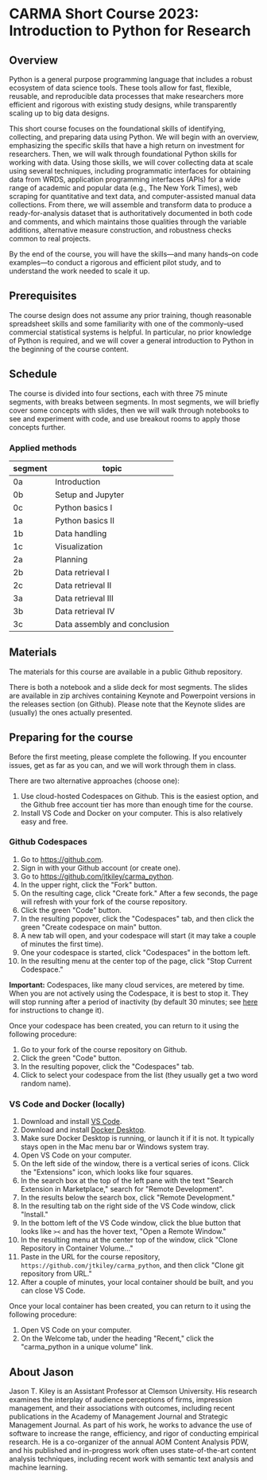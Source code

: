 # CARMA Short Course 2023: Introduction to Python for Research

## Overview

Python is a general purpose programming language that includes a robust ecosystem of data science tools.
These tools allow for fast, flexible, reusable, and reproducible data processes that make researchers more efficient and rigorous with existing study designs, while transparently scaling up to big data designs.

This short course focuses on the foundational skills of identifying, collecting, and preparing data using Python.
We will begin with an overview, emphasizing the specific skills that have a high return on investment for researchers.
Then, we will walk through foundational Python skills for working with data.
Using those skills, we will cover collecting data at scale using several techniques, including programmatic interfaces for obtaining data from WRDS, application programming interfaces (APIs) for a wide range of academic and popular data (e.g., The New York Times), web scraping for quantitative and text data, and computer-assisted manual data collections.
From there, we will assemble and transform data to produce a ready-for-analysis dataset that is authoritatively documented in both code and comments, and which maintains those qualities through the variable additions, alternative measure construction, and robustness checks common to real projects.

By the end of the course, you will have the skills—and many hands–on code examples—to conduct a rigorous and efficient pilot study, and to understand the work needed to scale it up.


## Prerequisites

The course design does not assume any prior training, though reasonable spreadsheet skills and some familiarity with one of the commonly–used commercial statistical systems is helpful.
In particular, no prior knowledge of Python is required, and we will cover a general introduction to Python in the beginning of the course content.


## Schedule

The course is divided into four sections, each with three 75 minute segments, with breaks between segments.
In most segments, we will briefly cover some concepts with slides, then we will walk through notebooks to see and experiment with code, and use breakout rooms to apply those concepts further.


### Applied methods

segment | topic
---|--------
0a | Introduction
0b | Setup and Jupyter
0c | Python basics I
1a | Python basics II
1b | Data handling
1c | Visualization
2a | Planning
2b | Data retrieval I
2c | Data retrieval II
3a | Data retrieval III
3b | Data retrieval IV
3c | Data assembly and conclusion


## Materials

The materials for this course are available in a public Github repository.

There is both a notebook and a slide deck for most segments.
The slides are available in zip archives containing Keynote and Powerpoint versions in the releases section (on Github).
Please note that the Keynote slides are (usually) the ones actually presented.


## Preparing for the course

Before the first meeting, please complete the following.
If you encounter issues, get as far as you can, and we will work through them in class.

There are two alternative approaches (choose one):

1. Use cloud-hosted Codespaces on Github. This is the easiest option, and the Github free account tier has more than enough time for the course.
1. Install VS Code and Docker on your computer. This is also relatively easy and free.


### Github Codespaces

1. Go to <https://github.com>.
1. Sign in with your Github account (or create one).
1. Go to <https://github.com/jtkiley/carma_python>.
1. In the upper right, click the "Fork" button.
1. On the resulting cage, click "Create fork." After a few seconds, the page will refresh with your fork of the course repository.
1. Click the green "Code" button.
1. In the resulting popover, click the "Codespaces" tab, and then click the green "Create codespace on main" button.
1. A new tab will open, and your codespace will start (it may take a couple of minutes the first time).
1. One your codespace is started, click "Codespaces" in the bottom left.
1. In the resulting menu at the center top of the page, click "Stop Current Codespace."

**Important:** Codespaces, like many cloud services, are metered by time. When you are not actively using the Codespace, it is best to stop it. They will stop running after a period of inactivity (by default 30 minutes; see [here](https://docs.github.com/en/codespaces/customizing-your-codespace/setting-your-timeout-period-for-github-codespaces) for instructions to change it).

Once your codespace has been created, you can return to it using the following procedure:

1. Go to your fork of the course repository on Github.
1. Click the green "Code" button.
1. In the resulting popover, click the "Codespaces" tab.
1. Click to select your codespace from the list (they usually get a two word random name).


### VS Code and Docker (locally)

1. Download and install [VS Code](https://code.visualstudio.com).
1. Download and install [Docker Desktop](https://www.docker.com/products/docker-desktop/).
1. Make sure Docker Desktop is running, or launch it if it is not. It typically stays open in the Mac menu bar or Windows system tray.
1. Open VS Code on your computer.
1. On the left side of the window, there is a vertical series of icons. Click the "Extensions" icon, which looks like four squares.
1. In the search box at the top of the left pane with the text "Search Extension in Marketplace," search for "Remote Development".
1. In the results below the search box, click "Remote Development."
1. In the resulting tab on the right side of the VS Code window, click "Install."
1. In the bottom left of the VS Code window, click the blue button that looks like `><` and has the hover text, "Open a Remote Window."
1. In the resulting menu at the center top of the window, click "Clone Repository in Container Volume..."
1. Paste in the URL for the course repository, `https://github.com/jtkiley/carma_python`, and then click "Clone git repository from URL."
1. After a couple of minutes, your local container should be built, and you can close VS Code.

Once your local container has been created, you can return to it using the following procedure:

1. Open VS Code on your computer.
1. On the Welcome tab, under the heading "Recent," click the "carma_python in a unique volume" link.


## About Jason

Jason T. Kiley is an Assistant Professor at Clemson University.
His research examines the interplay of audience perceptions of firms, impression management, and their associations with outcomes, including recent publications in the Academy of Management Journal and Strategic Management Journal.
As part of his work, he works to advance the use of software to increase the range, efficiency, and rigor of conducting empirical research.
He is a co-organizer of the annual AOM Content Analysis PDW, and his published and in-progress work often uses state-of-the-art content analysis techniques, including recent work with semantic text analysis and machine learning.
